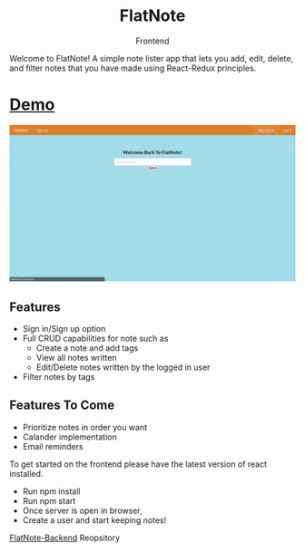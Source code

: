 <h1 align="center">FlatNote</h1>

<div align="center">
  Frontend
</div>

Welcome to FlatNote! A simple note lister app that lets you add, edit, delete, and filter notes that you have made using React-Redux principles.

# [Demo](https://drive.google.com/file/d/1S18Q288IUks0Z3fVAseYrD379mGsCoor/view?usp=sharing)
![FlatNote](https://github.com/yusufcelep/FlatNote-Frontend/blob/master/public/FlatNote.gif?raw=true)

## Features 
- Sign in/Sign up option
- Full CRUD capabilities for note such as 
  - Create a note and add tags
  - View all notes written
  - Edit/Delete notes written by the logged in user 
- Filter notes by tags

## Features To Come
- Prioritize notes in order you want
- Calander implementation
- Email reminders

To get started on the frontend please have the latest version of react installed.
- Run npm install
- Run npm start
- Once server is open in browser,
- Create a user and start keeping notes!

[FlatNote-Backend](https://github.com/yusufcelep/FlatNote-Backend) Reopsitory
